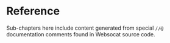 # Reference

Sub-chapters here include content generated from special `//@` documentation comments found in Websocat source code.


